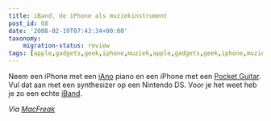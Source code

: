 ```yaml
---
title: iBand, de iPhone als muziekinstrument
post_id: 68
date: '2008-02-19T07:43:34+00:00'
taxonomy:
    migration-status: review
tags: [apple,gadgets,geek,iphone,muziek,apple,gadgets,geek,iphone,muziek]
---
```

Neem een iPhone met een [iAno](http://www.vhxn.com/piano-apps-for-iphone-iano/) piano en een iPhone met een [Pocket Guitar](http://www.vhxn.com/pocket-guitar-a-virtual-guitar-for-iphone-or-ipod/). Vul dat aan met een synthesizer op een Nintendo DS. Voor je het weet heb je zo een echte [iBand](https://youtube.com/watch?v=Ek835iPiJjI).

 *Via [MacFreak](http://www.macfreak.nl/readnews.php?newsitem=6113)*
